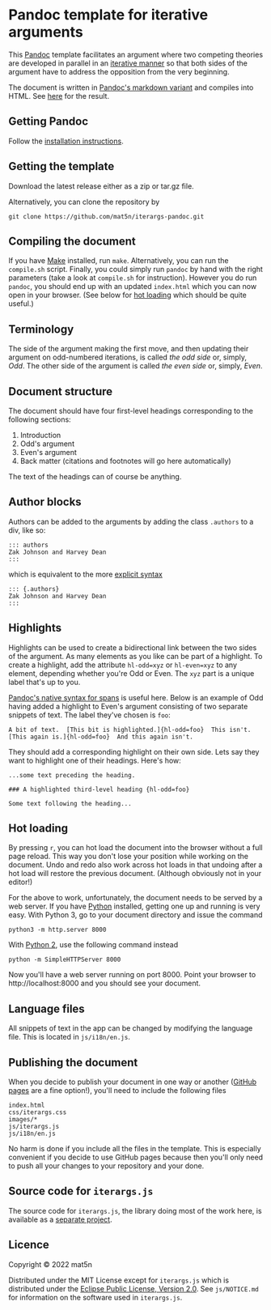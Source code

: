 
# Pandoc template for iterative arguments

This [Pandoc][1] template facilitates an argument where two competing
theories are developed in parallel in an [iterative manner][d] so that both
sides of the argument have to address the opposition from the very
beginning.

The document is written in [Pandoc's markdown variant][2] and compiles
into HTML.  See [here][3] for the result.

[1]: http://pandoc.org
[d]: https://www.lesswrong.com/posts/3pq9B4WSPT8yXc8XS/iterative-arguments-alternative-to-adversarial-collaboration
[2]: https://pandoc.org/MANUAL.html#pandocs-markdown
[3]: http://mat5n.github.io/iterargs-pandoc/

## Getting Pandoc

Follow the [installation instructions][4].

[4]: https://pandoc.org/installing.html

## Getting the template

Download the latest release either as a zip or tar.gz file.

Alternatively, you can clone the repository by

```
git clone https://github.com/mat5n/iterargs-pandoc.git
```

## Compiling the document

If you have [Make][5] installed, run `make`.  Alternatively, you can
run the `compile.sh` script.  Finally, you could simply run `pandoc`
by hand with the right parameters (take a look at `compile.sh` for
instruction).  However you do run `pandoc`, you should end up with an
updated `index.html` which you can now open in your browser.  (See
below for [hot loading][6] which should be quite useful.)

[5]: https://www.gnu.org/software/make/
[6]: #hot-loading

## Terminology 

The side of the argument making the first move, and then updating
their argument on odd-numbered iterations, is called *the odd side*
or, simply, *Odd*.  The other side of the argument is called *the even
side* or, simply, *Even*.

## Document structure

The document should have four first-level headings corresponding to
the following sections:

1. Introduction
2. Odd's argument
3. Even's argument
4. Back matter (citations and footnotes will go here automatically)

The text of the headings can of course be anything.

## Author blocks

Authors can be added to the arguments by adding the class `.authors`
to a div, like so:

```
::: authors
Zak Johnson and Harvey Dean
::: 
```

which is equivalent to the more [explicit syntax][7]

```
::: {.authors}
Zak Johnson and Harvey Dean
::: 
```

[7]: https://pandoc.org/MANUAL.html#divs-and-spans

## Highlights

Highlights can be used to create a bidirectional link between the two
sides of the argument.  As many elements as you like can be part of a
highlight.  To create a highlight, add the attribute `hl-odd=xyz` or
`hl-even=xyz` to any element, depending whether you're Odd or Even.
The `xyz` part is a unique label that's up to you.

[Pandoc's native syntax for spans][7] is useful here.  Below is an
example of Odd having added a highlight to Even's argument consisting
of two separate snippets of text.  The label they've chosen is `foo`:

```
A bit of text.  [This bit is highlighted.]{hl-odd=foo}  This isn't.
[This again is.]{hl-odd=foo}  And this again isn't.
```

They should add a corresponding highlight on their own side.  Lets say
they want to highlight one of their headings.  Here's how:

```
...some text preceding the heading.

### A highlighted third-level heading {hl-odd=foo}

Some text following the heading...
```

## Hot loading

By pressing `r`, you can hot load the document into the browser
without a full page reload.  This way you don't lose your position
while working on the document.  Undo and redo also work across hot
loads in that undoing after a hot load will restore the previous
document.  (Although obviously not in your editor!)

For the above to work, unfortunately, the document needs to be served
by a web server.  If you have [Python][8] installed, getting one up
and running is very easy.  With Python 3, go to your document
directory and issue the command

```
python3 -m http.server 8000
```

With [Python 2][9], use the following command instead

```
python -m SimpleHTTPServer 8000
```

Now you'll have a web server running on port 8000.  Point your browser
to http://localhost:8000 and you should see your document.

[8]: https://www.python.org/downloads/
[9]: https://wiki.python.org/moin/Python2orPython3

## Language files

All snippets of text in the app can be changed by modifying the
language file.  This is located in `js/i18n/en.js`.

## Publishing the document

When you decide to publish your document in one way or another
([GitHub pages][a] are a fine option!), you'll need to include the
following files

```
index.html
css/iterargs.css
images/*
js/iterargs.js
js/i18n/en.js
```

No harm is done if you include all the files in the template.  This is
especially convenient if you decide to use GitHub pages because then
you'll only need to push all your changes to your repository and your
done.

[a]: https://pages.github.com

## Source code for `iterargs.js`

The source code for `iterargs.js`, the library doing most of the work
here, is available as a [separate project][c].

[c]: https://github.com/mat5n/iterargs

## Licence

Copyright © 2022 mat5n

Distributed under the MIT License except for `iterargs.js` which is
distributed under the [Eclipse Public License, Version 2.0][b].  See
`js/NOTICE.md` for information on the software used in `iterargs.js`.

[b]: https://www.eclipse.org/legal/epl-2.0/

